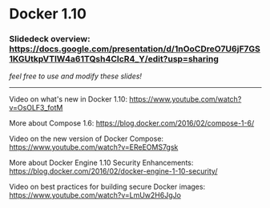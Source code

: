 # Docker 1.10

### Slidedeck overview: https://docs.google.com/presentation/d/1nOoCDreO7U6jF7GS1KGUtkpVTlW4a61TQsh4ClcR4_Y/edit?usp=sharing
*feel free to use and modify these slides!*


---


Video on what's new in Docker 1.10: https://www.youtube.com/watch?v=OsOLF3_fotM


More about Compose 1.6: https://blog.docker.com/2016/02/compose-1-6/


Video on the new version of Docker Compose: https://www.youtube.com/watch?v=EReEOMS7gsk


More about Docker Engine 1.10 Security Enhancements: https://blog.docker.com/2016/02/docker-engine-1-10-security/


Video on best practices for building secure Docker images: https://www.youtube.com/watch?v=LmUw2H6JgJo
